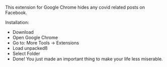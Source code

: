 This extension for Google Chrome hides any covid related posts on Facebook. 

Installation:
- Download
- Open Google Chrome
- Go to: More Tools -> Extensions
- Load unpackedß
- Select Folder
- Done! You just made an important thing to make your life less miserable.